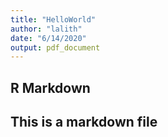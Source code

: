 ```yaml
---
title: "HelloWorld"
author: "lalith"
date: "6/14/2020"
output: pdf_document
---
```

## R Markdown

## This is a markdown file

